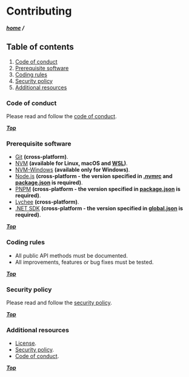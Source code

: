 # Contributing

***[home](./readme.md) /***

## Table of contents

1. [Code of conduct](#code-of-conduct)
2. [Prerequisite software](#prerequisite-software)
3. [Coding rules](#coding-rules)
4. [Security policy](#security-policy)
5. [Additional resources](#additional-resources)

### Code of conduct

Please read and follow the [code of conduct](./code-of-conduct.md).

***[Top](#contributing)***

### Prerequisite software

- [Git](https://git-scm.com) **(cross-platform)**.
- [NVM](https://github.com/nvm-sh/nvm) **(available for Linux, macOS and [WSL](https://learn.microsoft.com/en-us/windows/wsl/install))**.
- [NVM-Windows](https://github.com/coreybutler/nvm-windows) **(available only for Windows)**.
- [Node.js](https://nodejs.org/en) **(cross-platform - the version specified in [.nvmrc](./.nvmrc) and [package.json](./package.json) is required)**.
- [PNPM](https://pnpm.io) **(cross-platform - the version specified in [package.json](./package.json) is required)**.
- [Lychee](https://github.com/lycheeverse/lychee) **(cross-platform)**.
- [.NET SDK](https://dotnet.microsoft.com/en-us/download) **(cross-platform - the version specified in [global.json](./global.json) is required)**.

***[Top](#contributing)***

### Coding rules

- All public API methods must be documented.
- All improvements, features or bug fixes must be tested.

***[Top](#contributing)***

### Security policy

Please read and follow the [security policy](./security.md).

***[Top](#contributing)***

### Additional resources

- [License](./license).
- [Security policy](./security.md).
- [Code of conduct](./code-of-conduct.md).

***[Top](#contributing)***
